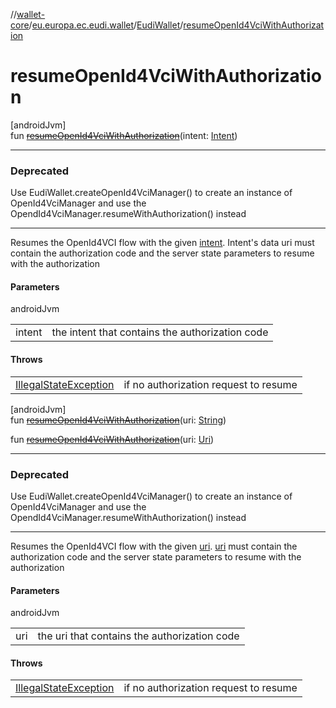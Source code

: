 //[wallet-core](../../../index.md)/[eu.europa.ec.eudi.wallet](../index.md)/[EudiWallet](index.md)/[resumeOpenId4VciWithAuthorization](resume-open-id4-vci-with-authorization.md)

# resumeOpenId4VciWithAuthorization

[androidJvm]\
fun [~~resumeOpenId4VciWithAuthorization~~](resume-open-id4-vci-with-authorization.md)(intent: [Intent](https://developer.android.com/reference/kotlin/android/content/Intent.html))

---

### Deprecated

Use EudiWallet.createOpenId4VciManager() to create an instance of OpenId4VciManager and use the OpendId4VciManager.resumeWithAuthorization() instead

---

Resumes the OpenId4VCI flow with the given [intent](resume-open-id4-vci-with-authorization.md). Intent's data uri must contain the authorization code and the server state parameters to resume with the authorization

#### Parameters

androidJvm

| | |
|---|---|
| intent | the intent that contains the authorization code |

#### Throws

| | |
|---|---|
| [IllegalStateException](https://kotlinlang.org/api/latest/jvm/stdlib/kotlin/-illegal-state-exception/index.html) | if no authorization request to resume |

[androidJvm]\
fun [~~resumeOpenId4VciWithAuthorization~~](resume-open-id4-vci-with-authorization.md)(uri: [String](https://kotlinlang.org/api/latest/jvm/stdlib/kotlin/-string/index.html))

fun [~~resumeOpenId4VciWithAuthorization~~](resume-open-id4-vci-with-authorization.md)(uri: [Uri](https://developer.android.com/reference/kotlin/android/net/Uri.html))

---

### Deprecated

Use EudiWallet.createOpenId4VciManager() to create an instance of OpenId4VciManager and use the OpendId4VciManager.resumeWithAuthorization() instead

---

Resumes the OpenId4VCI flow with the given [uri](resume-open-id4-vci-with-authorization.md). [uri](resume-open-id4-vci-with-authorization.md) must contain the authorization code and the server state parameters to resume with the authorization

#### Parameters

androidJvm

| | |
|---|---|
| uri | the uri that contains the authorization code |

#### Throws

| | |
|---|---|
| [IllegalStateException](https://kotlinlang.org/api/latest/jvm/stdlib/kotlin/-illegal-state-exception/index.html) | if no authorization request to resume |
